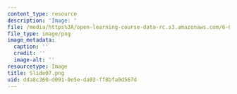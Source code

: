 ```yaml
---
content_type: resource
description: 'Image: '
file: /media/https%3A/open-learning-course-data-rc.s3.amazonaws.com/6-004-computation-structures-spring-2017/dda8c360d0910e5eda03ff8bfa9d567d_Slide07.png
file_type: image/png
image_metadata:
  caption: ''
  credit: ''
  image-alt: ''
resourcetype: Image
title: Slide07.png
uid: dda8c360-d091-0e5e-da03-ff8bfa9d567d
---
```

